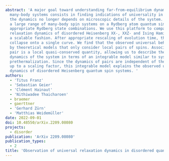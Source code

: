 ```yaml
---
abstract: 'A major goal toward understanding far-from-equilibrium dynamics of quantum
  many-body systems consists in finding indications of universality in the sense that
  the dynamics no longer depends on microscopic details of the system. We realize
  a large range of many-body spin systems on a Rydberg atom quantum simulator by choosing
  appropriate Rydberg state combinations. We use this platform to compare the magnetization
  relaxation dynamics of disordered Heisenberg XX-, XXZ- and Ising Hamiltonians in
  a scalable fashion. After appropriate rescaling of evolution time, the dynamics
  collapse onto a single curve. We find that the observed universal behavior is captured
  by theoretical models that only consider local pairs of spins. Associated to each
  pair is a local quasi-conserved quantity, allowing us to describe the early time
  dynamics of the system in terms of an integrable model similar to systems featuring
  prethermalization. Since the dynamics of pairs are independent of the type of Hamiltonian
  up to a scaling factor, this integrable model explains the observed universal relaxation
  dynamics of disordered Heisenberg quantum spin systems. '
authors:
  - 'Titus Franz'
  - 'Sebastian Geier'
  - 'Clément Hainaut'
  - 'Nithiwadee Thaicharoen'
  - braemer
  - gaerttner
  - 'Gerhard Zürn'
  - 'Matthias Weidemüller'
date: 2022-09-01
doi: 10.48550/arXiv.2209.08080
projects:
  - disorder
publication: 'ArXiv 2209.08080'
publication_types:
  - 2
title: 'Observation of universal relaxation dynamics in disordered quantum spin systems'
---
```

